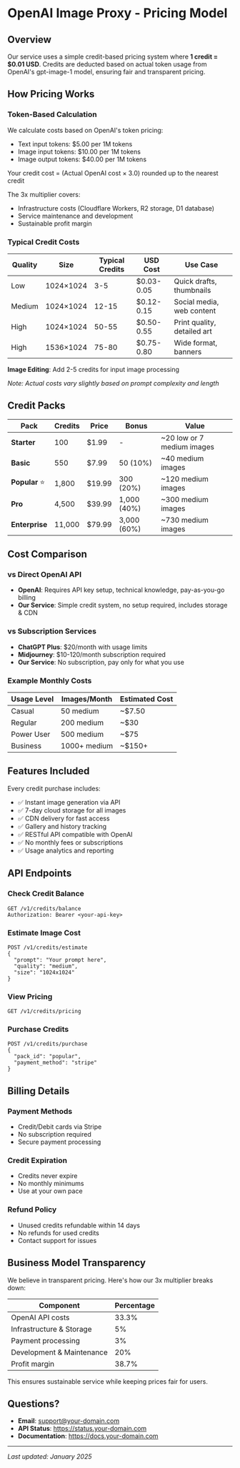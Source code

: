 # OpenAI Image Proxy - Pricing Model

## Overview

Our service uses a simple credit-based pricing system where **1 credit = $0.01 USD**. Credits are deducted based on actual token usage from OpenAI's gpt-image-1 model, ensuring fair and transparent pricing.

## How Pricing Works

### Token-Based Calculation

We calculate costs based on OpenAI's token pricing:
- Text input tokens: $5.00 per 1M tokens
- Image input tokens: $10.00 per 1M tokens  
- Image output tokens: $40.00 per 1M tokens

Your credit cost = (Actual OpenAI cost × 3.0) rounded up to the nearest credit

The 3x multiplier covers:
- Infrastructure costs (Cloudflare Workers, R2 storage, D1 database)
- Service maintenance and development
- Sustainable profit margin

### Typical Credit Costs

| Quality | Size | Typical Credits | USD Cost | Use Case |
|---------|------|-----------------|----------|----------|
| Low | 1024×1024 | 3-5 | $0.03-0.05 | Quick drafts, thumbnails |
| Medium | 1024×1024 | 12-15 | $0.12-0.15 | Social media, web content |
| High | 1024×1024 | 50-55 | $0.50-0.55 | Print quality, detailed art |
| High | 1536×1024 | 75-80 | $0.75-0.80 | Wide format, banners |

**Image Editing**: Add 2-5 credits for input image processing

*Note: Actual costs vary slightly based on prompt complexity and length*

## Credit Packs

| Pack | Credits | Price | Bonus | Value |
|------|---------|-------|-------|-------|
| **Starter** | 100 | $1.99 | - | ~20 low or 7 medium images |
| **Basic** | 550 | $7.99 | 50 (10%) | ~40 medium images |
| **Popular** ⭐ | 1,800 | $19.99 | 300 (20%) | ~120 medium images |
| **Pro** | 4,500 | $39.99 | 1,000 (40%) | ~300 medium images |
| **Enterprise** | 11,000 | $79.99 | 3,000 (60%) | ~730 medium images |


## Cost Comparison

### vs Direct OpenAI API
- **OpenAI**: Requires API key setup, technical knowledge, pay-as-you-go billing
- **Our Service**: Simple credit system, no setup required, includes storage & CDN

### vs Subscription Services
- **ChatGPT Plus**: $20/month with usage limits
- **Midjourney**: $10-120/month subscription required
- **Our Service**: No subscription, pay only for what you use

### Example Monthly Costs

| Usage Level | Images/Month | Estimated Cost |
|-------------|--------------|----------------|
| Casual | 50 medium | ~$7.50 |
| Regular | 200 medium | ~$30 |
| Power User | 500 medium | ~$75 |
| Business | 1000+ medium | ~$150+ |

## Features Included

Every credit purchase includes:
- ✅ Instant image generation via API
- ✅ 7-day cloud storage for all images
- ✅ CDN delivery for fast access
- ✅ Gallery and history tracking
- ✅ RESTful API compatible with OpenAI
- ✅ No monthly fees or subscriptions
- ✅ Usage analytics and reporting

## API Endpoints

### Check Credit Balance
```
GET /v1/credits/balance
Authorization: Bearer <your-api-key>
```

### Estimate Image Cost
```
POST /v1/credits/estimate
{
  "prompt": "Your prompt here",
  "quality": "medium",
  "size": "1024x1024"
}
```

### View Pricing
```
GET /v1/credits/pricing
```

### Purchase Credits
```
POST /v1/credits/purchase
{
  "pack_id": "popular",
  "payment_method": "stripe"
}
```

## Billing Details

### Payment Methods
- Credit/Debit cards via Stripe
- No subscription required
- Secure payment processing

### Credit Expiration
- Credits never expire
- No monthly minimums
- Use at your own pace

### Refund Policy
- Unused credits refundable within 14 days
- No refunds for used credits
- Contact support for issues

## Business Model Transparency

We believe in transparent pricing. Here's how our 3x multiplier breaks down:

| Component | Percentage |
|-----------|------------|
| OpenAI API costs | 33.3% |
| Infrastructure & Storage | 5% |
| Payment processing | 3% |
| Development & Maintenance | 20% |
| Profit margin | 38.7% |

This ensures sustainable service while keeping prices fair for users.

## Questions?

- **Email**: support@your-domain.com
- **API Status**: https://status.your-domain.com
- **Documentation**: https://docs.your-domain.com

---

*Last updated: January 2025*